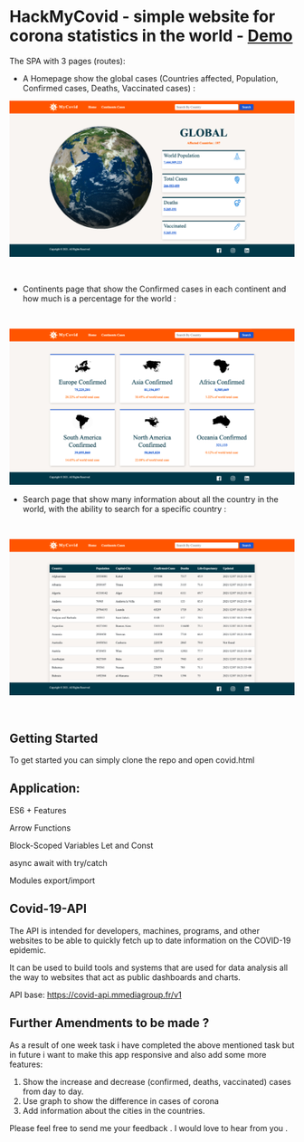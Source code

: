 # HackMyCovid - simple website for corona statistics in the world - <a href="https://george2621.github.io/MyCovid-Project/covid.html">Demo</a>

The SPA with 3 pages (routes):

- A Homepage show the global cases (Countries affected, Population, Confirmed cases, Deaths, Vaccinated cases) :


<img  src='./public/ImagesForReadme/homePage.png' >
<p>&nbsp;</p>

- Continents page that show the Confirmed cases in each continent and how much is a percentage for the world :

<p>&nbsp;</p>

<img  src='./public/ImagesForReadme/continentsPage.png' >

- Search page that show many information about all the country in the world, with the ability to search for a specific country :

<p>&nbsp;</p>

<img  src='./public/ImagesForReadme/searchPage.png' >

<p>&nbsp;</p>

## Getting Started

To get started you can simply clone the repo and open covid.html

## Application:

ES6 + Features

Arrow Functions

Block-Scoped Variables Let and Const

async await with try/catch

Modules export/import

## Covid-19-API

The API is intended for developers, machines, programs, and other websites to be able to quickly fetch up to date information on the COVID-19 epidemic.

It can be used to build tools and systems that are used for data analysis all the way to websites that act as public dashboards and charts.

API base:
https://covid-api.mmediagroup.fr/v1

## Further Amendments to be made ?

As a result of one week task i have completed the above mentioned task but in future i want to make this app responsive and also add some more features:

1. Show the increase and decrease (confirmed, deaths, vaccinated) cases from day to day.
2. Use graph to show the difference in cases of corona
3. Add information about the cities in the countries.

Please feel free to send me your feedback . I would love to hear from you . 
